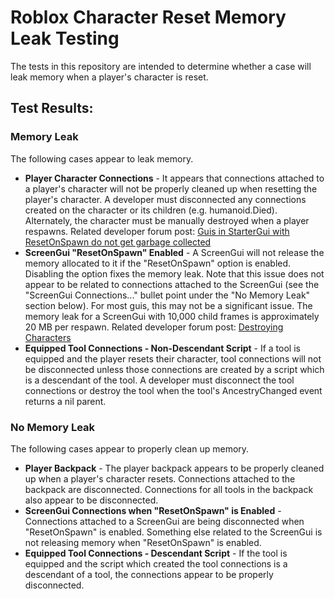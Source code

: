 # Roblox Character Reset Memory Leak Testing

The tests in this repository are intended to determine whether a case will leak memory when a player's character is reset.

## Test Results:

### Memory Leak
The following cases appear to leak memory.
* **Player Character Connections** - It appears that connections attached to a player's character will not be properly cleaned up when resetting the player's character.  A developer must disconnected any connections created on the character or its children (e.g. humanoid.Died).  Alternately, the character must be manually destroyed when a player respawns. Related developer forum post: [Guis in StarterGui with ResetOnSpawn do not get garbage collected](https://devforum.roblox.com/t/guis-in-startergui-with-resetonspawn-do-not-get-garbage-collected/747852)
* **ScreenGui "ResetOnSpawn" Enabled** - A ScreenGui will not release the memory allocated to it if the "ResetOnSpawn" option is enabled.  Disabling the option fixes the memory leak.  Note that this issue does not appear to be related to connections attached to the ScreenGui (see the "ScreenGui Connections..." bullet point under the "No Memory Leak" section below).  For most guis, this may not be a significant issue.  The memory leak for a ScreenGui with 10,000 child frames is approximately 20 MB per respawn.  Related developer forum post: [Destroying Characters](https://devforum.roblox.com/t/destroying-characters/222896)
* **Equipped Tool Connections - Non-Descendant Script** - If a tool is equipped and the player resets their character, tool connections will not be disconnected unless those connections are created by a script which is a descendant of the tool.  A developer must disconnect the tool connections or destroy the tool when the tool's AncestryChanged event returns a nil parent.


### No Memory Leak
The following cases appear to properly clean up memory.
* **Player Backpack** - The player backpack appears to be properly cleaned up when a player's character resets.  Connections attached to the backpack are disconnected.  Connections for all tools in the backpack also appear to be disconnected.
* **ScreenGui Connections when "ResetOnSpawn" is Enabled** - Connections attached to a ScreenGui are being disconnected when "ResetOnSpawn" is enabled.  Something else related to the ScreenGui is not releasing memory when "ResetOnSpawn" is enabled.
* **Equipped Tool Connections - Descendant Script** - If the tool is equipped and the script which created the tool connections is a descendant of a tool, the connections appear to be properly disconnected.
